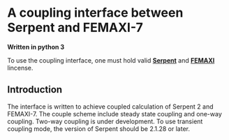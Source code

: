 # A coupling interface between Serpent and FEMAXI-7

**Written in python 3**

To use the coupling interface, one must hold valid **[Serpent](https://www.oecd-nea.org/tools/abstract/detail/NEA-1840")** and **[FEMAXI](https://www.oecd-nea.org/tools/abstract/detail/NEA-1080)** lincense.

## Introduction

The interface is written to achieve coupled calculation of Serpent 2 and FEMAXI-7. The couple scheme include steady state coupling and one-way coupling. Two-way coupling is under development. To use transient coupling mode, the version of Serpent should be 2.1.28 or later.

